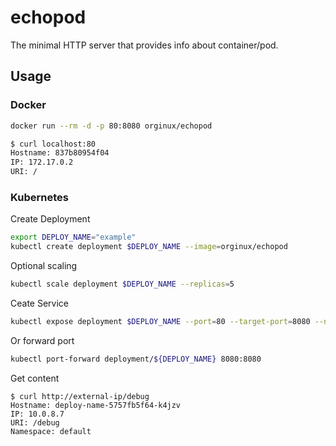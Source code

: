 # echopod
The minimal HTTP server that provides info about container/pod.

## Usage

### Docker
```bash
docker run --rm -d -p 80:8080 orginux/echopod
```

```bash
$ curl localhost:80
Hostname: 837b80954f04
IP: 172.17.0.2
URI: /
```

### Kubernetes

Create Deployment
```bash
export DEPLOY_NAME="example"
kubectl create deployment $DEPLOY_NAME --image=orginux/echopod
```

Optional scaling
```bash
kubectl scale deployment $DEPLOY_NAME --replicas=5
```


Ceate Service
```bash
kubectl expose deployment $DEPLOY_NAME --port=80 --target-port=8080 --name=${DEPLOY_NAME}-service --type=LoadBalancer
```

Or forward port
```bash
kubectl port-forward deployment/${DEPLOY_NAME} 8080:8080
```


Get content
```
$ curl http://external-ip/debug
Hostname: deploy-name-5757fb5f64-k4jzv
IP: 10.0.8.7
URI: /debug
Namespace: default
```
